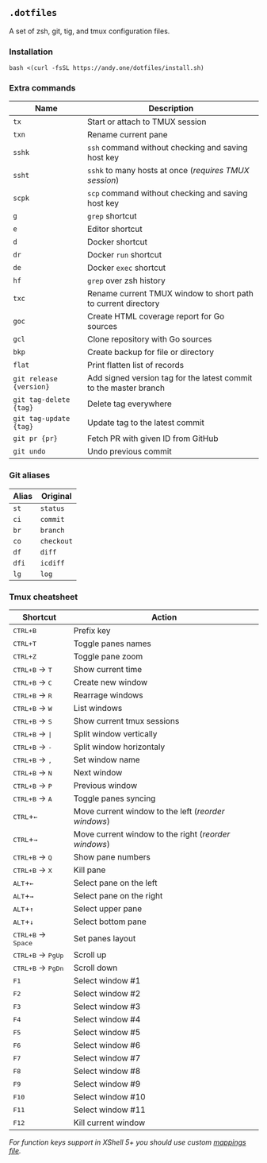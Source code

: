 ## `.dotfiles`

A set of zsh, git, tig, and tmux configuration files.

### Installation

```
bash <(curl -fsSL https://andy.one/dotfiles/install.sh)
```

### Extra commands

| Name | Description |
|------|-------------|
| `tx` | Start or attach to TMUX session |
| `txn` | Rename current pane |
| `sshk` | `ssh` command without checking and saving host key |
| `ssht` | `sshk` to many hosts at once (_requires TMUX session_) |
| `scpk` | `scp` command without checking and saving host key |
| `g` | `grep` shortcut |
| `e` | Editor shortcut |
| `d` | Docker shortcut |
| `dr` | Docker `run` shortcut |
| `de` | Docker `exec` shortcut |
| `hf` | `grep` over zsh history |
| `txc` | Rename current TMUX window to short path to current directory |
| `goc` | Create HTML coverage report for Go sources |
| `gcl` | Clone repository with Go sources |
| `bkp` | Create backup for file or directory |
| `flat` | Print flatten list of records |
| `git release {version}` | Add signed version tag for the latest commit to the master branch |
| `git tag-delete {tag}` | Delete tag everywhere |
| `git tag-update {tag}` | Update tag to the latest commit |
| `git pr {pr}` | Fetch PR with given ID from GitHub |
| `git undo` | Undo previous commit |

### Git aliases

| Alias | Original   |
|-------|------------|
| `st`  | `status`   |
| `ci`  | `commit`   |
| `br`  | `branch`   |
| `co`  | `checkout` |
| `df`  | `diff`     |
| `dfi` | `icdiff`   |
| `lg`  | `log`      |

### Tmux cheatsheet

| Shortcut | Action |
|----------|--------|
| <kbd>CTRL+B</kbd> | Prefix key |
| <kbd>CTRL+T</kbd> | Toggle panes names |
| <kbd>CTRL+Z</kbd> | Toggle pane zoom |
| <kbd>CTRL+B</kbd> → <kbd>T</kbd> | Show current time |
| <kbd>CTRL+B</kbd> → <kbd>С</kbd> | Create new window |
| <kbd>CTRL+B</kbd> → <kbd>R</kbd> | Rearrage windows |
| <kbd>CTRL+B</kbd> → <kbd>W</kbd> | List windows |
| <kbd>CTRL+B</kbd> → <kbd>S</kbd> | Show current tmux sessions |
| <kbd>CTRL+B</kbd> → <kbd>\|</kbd> | Split window vertically |
| <kbd>CTRL+B</kbd> → <kbd>-</kbd> | Split window horizontaly |
| <kbd>CTRL+B</kbd> → <kbd>,</kbd> | Set window name |
| <kbd>CTRL+B</kbd> → <kbd>N</kbd> | Next window |
| <kbd>CTRL+B</kbd> → <kbd>P</kbd> | Previous window |
| <kbd>CTRL+B</kbd> → <kbd>A</kbd> | Toggle panes syncing |
| <kbd>CTRL</kbd>+<kbd>←</kbd> | Move current window to the left (_reorder windows_) |
| <kbd>CTRL</kbd>+<kbd>→</kbd> | Move current window to the right (_reorder windows_) |
| <kbd>CTRL+B</kbd> → <kbd>Q</kbd> | Show pane numbers |
| <kbd>CTRL+B</kbd> → <kbd>X</kbd> | Kill pane |
| <kbd>ALT</kbd>+<kbd>←</kbd> | Select pane on the left |
| <kbd>ALT</kbd>+<kbd>→</kbd> | Select pane on the right |
| <kbd>ALT</kbd>+<kbd>↑</kbd> | Select upper pane |
| <kbd>ALT</kbd>+<kbd>↓</kbd> | Select bottom pane |
| <kbd>CTRL+B</kbd> → <kbd>Space</kbd> | Set panes layout |
| <kbd>CTRL+B</kbd> → <kbd>PgUp</kbd> | Scroll up |
| <kbd>CTRL+B</kbd> → <kbd>PgDn</kbd> | Scroll down |
| <kbd>F1</kbd> | Select window #1 |
| <kbd>F2</kbd> | Select window #2 |
| <kbd>F3</kbd> | Select window #3 |
| <kbd>F4</kbd> | Select window #4 |
| <kbd>F5</kbd> | Select window #5 |
| <kbd>F6</kbd> | Select window #6 |
| <kbd>F7</kbd> | Select window #7 |
| <kbd>F8</kbd> | Select window #8 |
| <kbd>F9</kbd> | Select window #9 |
| <kbd>F10</kbd> | Select window #10 |
| <kbd>F11</kbd> | Select window #11 |
| <kbd>F12</kbd> | Kill current window |

_For function keys support in XShell 5+ you should use custom [mappings file](xshell.tkm)._
